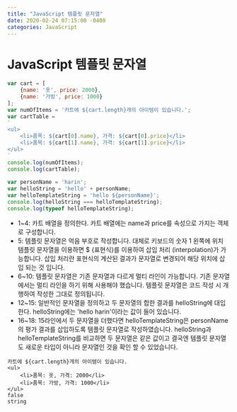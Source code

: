 ```yaml
---
title: "JavaScript 템플릿 문자열"
date: 2020-02-24 07:15:00 -0400
categories: JavaScript
---
```

# JavaScript 템플릿 문자열
```javascript
var cart = [
    {name: '옷', price: 2000},
    {name: '가방', price: 1000}
];
var numOfItems = '카트에 ${cart.length}개의 아이템이 있습니다.'; 
var cartTable = 
`
<ul>
    <li>품목: ${cart[0].name}, 가격: ${cart[0].price}</li>
    <li>품목: ${cart[1].name}, 가격: ${cart[1].price}</li>
</ul>
`
console.log(numOfItems);
console.log(cartTable);
    
var personName = 'harin';
var helloString = 'hello' + personName;
var helloTemplateString = 'hello ${personName}';
console.log(helloString === helloTemplateString);
console.log(typeof helloTemplateString);
```
- 1~4: 카트 배열을 정의한다. 카트 배열에는 name과 price를 속성으로 가지는 객체로 구성합니다.
- 5: 템플릿 문자열은 억음 부호로 작성합니다. 대체로 키보드의 숫자 1 왼쪽에 위치 템플릿 문자열을 이용하면 $ {표현식}를 이용하여 삽입 처리 (interpolation)가 가능합니다.
삽입 처리란 표현식의 계산된 결과가 문자열로 변경되어 해당 위치에 삽입 되는 것 입니다.
- 6~10: 템플릿 문자열은 기존 문자열과 다르게 멀티 라인이 가능합니다. 기존 문자열에서는 멀티 라인을 하기 위해 사용해야 했습니다. 템플릿 문자열은 코드 작성 시 개행하여 작성한 그대로 정의됩니다.
- 12~15: 일반적인 문자열을 정의하고 두 문자열의 합한 결과를 helloString에 대입한다. helloString에는 'hello harin'이라는 값이 들어 있습니다.
- 16~18: 15라인에서 두 문자열을 더했다면 helloTemplateString은 personName의 평가 결과를 삽입하도록 템플릿 문자열로 작성하였습니다. helloString과 helloTemplateString를 비교하면 두 문자열은 같은 값이고 결국엔 템플릿 문자열도 새로운 타입이 아니라 문자열인 것을 확인 할 수 있었습니다.  

```shell
카트에 ${cart.length}개의 아이템이 있습니다.    
<ul>
    <li>품목: 옷, 가격: 2000</li>
    <li>품목: 가방, 가격: 1000</li>
</ul>    
false
string
```